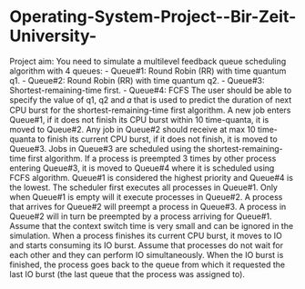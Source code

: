 # Operating-System-Project--Bir-Zeit-University-
Project aim: You need to simulate a multilevel feedback queue scheduling algorithm with 4 queues: - Queue#1: Round Robin (RR) with time quantum q1. - Queue#2: Round Robin (RR) with time quantum q2. - Queue#3: Shortest-remaining-time first. - Queue#4: FCFS
The user should be able to specify the value of q1, q2 and 𝛼 that is used to predict the
duration of next CPU burst for the shortest-remaining-time first algorithm.
A new job enters Queue#1, if it does not finish its CPU burst within 10 time-quanta, it is
moved to Queue#2. Any job in Queue#2 should receive at max 10 time-quanta to finish its
current CPU burst, if it does not finish, it is moved to Queue#3.
Jobs in Queue#3 are scheduled using the shortest-remaining-time first algorithm. If a process
is preempted 3 times by other process entering Queue#3, it is moved to Queue#4 where it
is scheduled using FCFS algorithm.
Queue#1 is considered the highest priority and Queue#4 is the lowest. The scheduler first
executes all processes in Queue#1. Only when Queue#1 is empty will it execute processes in
Queue#2. A process that arrives for Queue#2 will preempt a process in Queue#3. A process
in Queue#2 will in turn be preempted by a process arriving for Queue#1.
Assume that the context switch time is very small and can be ignored in the simulation.
When a process finishes its current CPU burst, it moves to IO and starts consuming its IO
burst. Assume that processes do not wait for each other and they can perform IO
simultaneously. When the IO burst is finished, the process goes back to the queue from
which it requested the last IO burst (the last queue that the process was assigned to).
